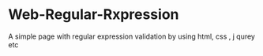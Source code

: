 # Web-Regular-Rxpression
A simple page with regular expression validation by using html, css , j qurey etc
